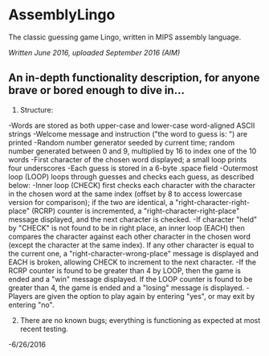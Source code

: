 # AssemblyLingo
The classic guessing game Lingo, written in MIPS assembly language.

*Written June 2016, uploaded September 2016 (AIM)*

## An in-depth functionality description, for anyone brave or bored enough to dive in...

1. Structure:

-Words are stored as both upper-case and lower-case word-aligned ASCII strings
-Welcome message and instruction ("the word to guess is: ") are printed
-Random number generator seeded by current time; random number generated between 0 and 9, multiplied by 16 to index one of the 10 words
-First character of the chosen word displayed; a small loop prints four underscores
-Each guess is stored in a 6-byte .space field
-Outermost loop (LOOP) loops through guesses and checks each guess, as described below:
-Inner loop (CHECK) first checks each character with the character in the chosen word at the same index (offset by 8 to access lowercase version for comparison); if the two are identical, a "right-character-right-place" (RCRP) counter is incremented, a "right-character-right-place" message displayed, and the next character is checked. 
-If character "held" by "CHECK" is not found to be in right place, an inner loop (EACH) then compares the character against each other character in the chosen word (except the character at the same index). If any other character is equal to the current one, a "right-character-wrong-place" message is displayed and EACH is broken, allowing CHECK to increment to the next character.
-If the RCRP counter is found to be greater than 4 by LOOP, then the game is ended and a "win" message displayed. If the LOOP counter is found to be greater than 4, the game is ended and a "losing" message is displayed.
-Players are given the option to play again by entering "yes", or may exit by entering "no".

2. There are no known bugs; everything is functioning as expected at most recent testing.

-6/26/2016
